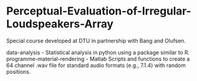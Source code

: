 # Perceptual-Evaluation-of-Irregular-Loudspeakers-Array
Special course developed at DTU in partnership with Bang and Olufsen.



data-analysis -  Statistical analysis in python using a package similar to R. 
programme-material-rendering - Matlab Scripts and functions to create a 64 channel .wav file for standard audio formats (e.g., 7.1.4) with random positions.
